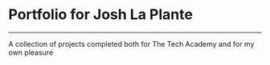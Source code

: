 # Portfolio for Josh La Plante
***
A collection of projects completed both for The Tech Academy and for my own pleasure
